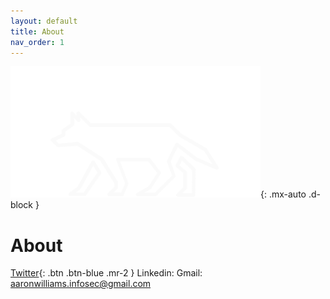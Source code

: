 ```yaml
---
layout: default
title: About
nav_order: 1
---
```

 
![alt text](/assets/images/Pr1malbyt3s_Logo.png "Pr1malbyt3s"){: .mx-auto .d-block }
# About

[Twitter](https://twitter.com/pr1malbyt3s){: .btn .btn-blue .mr-2 }
Linkedin:
Gmail: aaronwilliams.infosec@gmail.com
